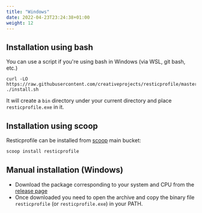 ```yaml
---
title: "Windows"
date: 2022-04-23T23:24:38+01:00
weight: 12
---
```




## Installation using bash

You can use a script if you're using bash in Windows (via WSL, git bash, etc.)

```shell
curl -LO https://raw.githubusercontent.com/creativeprojects/resticprofile/master/install.sh
./install.sh
```
It will create a `bin` directory under your current directory and place `resticprofile.exe` in it.

## Installation using scoop

Resticprofile can be installed from [scoop](https://scoop.sh) main bucket:

```powershell
scoop install resticprofile
```

## Manual installation (Windows)

- Download the package corresponding to your system and CPU from the [release page](https://github.com/creativeprojects/resticprofile/releases)
- Once downloaded you need to open the archive and copy the binary file `resticprofile` (or `resticprofile.exe`) in your PATH.
